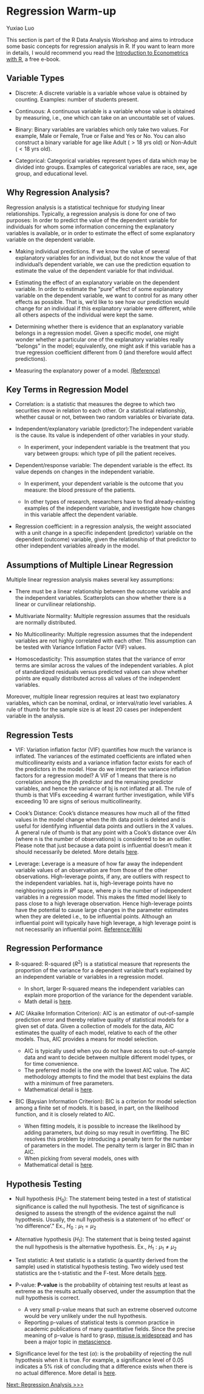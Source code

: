 Regression Warm-up
================
Yuxiao Luo

This section is part of the R Data Analysis Workshop and aims to
introduce some basic concepts for regression analysis in R. If you want
to learn more in details, I would recommend you read the [Introduction
to Econometrics with R](https://www.econometrics-with-r.org/index.html),
a free e-book.

## Variable Types

-   Discrete: A discrete variable is a variable whose value is obtained
    by counting. Examples: number of students present.

-   Continuous: A continuous variable is a variable whose value is
    obtained by measuring, i.e., one which can take on an uncountable
    set of values.

-   Binary: Binary variables are variables which only take two values.
    For example, Male or Female, True or False and Yes or No. You can
    also construct a binary variable for age like Adult ( &gt; 18 yrs
    old) or Non-Adult ( &lt; 18 yrs old).

-   Categorical: Categorical variables represent types of data which may
    be divided into groups. Examples of categorical variables are race,
    sex, age group, and educational level.

## Why Regression Analysis?

Regression analysis is a statistical technique for studying linear
relationships. Typically, a regression analysis is done for one of two
purposes: In order to predict the value of the dependent variable for
individuals for whom some information concerning the explanatory
variables is available, or in order to estimate the effect of some
explanatory variable on the dependent variable.

-   Making individual predictions. If we know the value of several
    explanatory variables for an individual, but do not know the value
    of that individual’s dependent variable, we can use the prediction
    equation to estimate the value of the dependent variable for that
    individual.

-   Estimating the effect of an explanatory variable on the dependent
    variable. In order to estimate the “pure” effect of some explanatory
    variable on the dependent variable, we want to control for as many
    other effects as possible. That is, we’d like to see how our
    prediction would change for an individual if this explanatory
    variable were different, while all others aspects of the individual
    were kept the same.

-   Determining whether there is evidence that an explanatory variable
    belongs in a regression model. Given a specific model, one might
    wonder whether a particular one of the explanatory variables really
    “belongs” in the model; equivalently, one might ask if this variable
    has a true regression coefficient different from 0 (and therefore
    would affect predictions).

-   Measuring the explanatory power of a model.
    [(Reference)](https://www.kellogg.northwestern.edu/faculty/weber/jhu/statistics/regression.htm)

## Key Terms in Regression Model

-   Correlation: is a statistic that measures the degree to which two
    securities move in relation to each other. Or a statistical
    relationship, whether causal or not, between two random variables or
    bivariate data.

-   Independent/explanatory variable (predictor):The independent
    variable is the cause. Its value is independent of other variables
    in your study.

    -   In experiment, your independent variable is the treatment that
        you vary between groups: which type of pill the patient
        receives.

-   Dependent/response variable: The dependent variable is the effect.
    Its value depends on changes in the independent variable.

    -   In experiment, your dependent variable is the outcome that you
        measure: the blood pressure of the patients.

    -   In other types of research, researchers have to find
        already-existing examples of the independent variable, and
        investigate how changes in this variable affect the dependent
        variable.

-   Regression coefficient: in a regression analysis, the weight
    associated with a unit change in a specific independent (predictor)
    variable on the dependent (outcome) variable, given the relationship
    of that predictor to other independent variables already in the
    model.

## Assumptions of Multiple Linear Regression

Multiple linear regression analysis makes several key assumptions:

-   There must be a linear relationship between the outcome variable and
    the independent variables. Scatterplots can show whether there is a
    linear or curvilinear relationship.

-   Multivariate Normality: Multiple regression assumes that the
    residuals are normally distributed.

-   No Multicollinearity: Multiple regression assumes that the
    independent variables are not highly correlated with each other.
    This assumption can be tested with Variance Inflation Factor (VIF)
    values.

-   Homoscedasticity: This assumption states that the variance of error
    terms are similar across the values of the independent variables. A
    plot of standardized residuals versus predicted values can show
    whether points are equally distributed across all values of the
    independent variables.

Moreover, multiple linear regression requires at least two explanatory
variables, which can be nominal, ordinal, or interval/ratio level
variables. A rule of thumb for the sample size is at least 20 cases per
independent variable in the analysis.

## Regression Tests

-   VIF: Variation inflation factor (VIF) quantifies how much the
    variance is inflated. The variances of the estimated coefficients
    are inflated when multicollinearity exists and a variance inflation
    factor exists for each of the predictors in the model. How do we
    interpret the variance inflation factors for a regression model? A
    VIF of 1 means that there is no correlation among the jth predictor
    and the remaining predictor variables, and hence the variance of bj
    is not inflated at all. The rule of thumb is that VIFs exceeding 4
    warrant further investigation, while VIFs exceeding 10 are signs of
    serious multicollinearity.

-   Cook’s Distance: Cook’s distance measures how much all of the fitted
    values in the model change when the ith data point is deleted and is
    useful for identifying influential data points and outliers in the X
    values. A general rule of thumb is that any point with a Cook’s
    distance over 4/n (where n is the number of observations) is
    considered to be an outlier. Please note that just because a data
    point is influential doesn’t mean it should necessarily be deleted.
    More details
    [here](https://www.statology.org/how-to-identify-influential-data-points-using-cooks-distance/).

-   Leverage: Leverage is a measure of how far away the independent
    variable values of an observation are from those of the other
    observations. High-leverage points, if any, are outliers with
    respect to the independent variables. hat is, high-leverage points
    have no neighboring points in *R*<sup>*p*</sup> space, where *p* is
    the number of independent variables in a regression model. This
    makes the fitted model likely to pass close to a high leverage
    observation. Hence high-leverage points have the potential to cause
    large changes in the parameter estimates when they are deleted i.e.,
    to be influential points. Although an influential point will
    typically have high leverage, a high leverage point is not
    necessarily an influential point.
    [Reference:Wiki](https://en.wikipedia.org/wiki/Leverage_(statistics))

## Regression Performance

-   R-squared: R-squared (*R*<sup>2</sup>) is a statistical measure that
    represents the proportion of the variance for a dependent variable
    that’s explained by an independent variable or variables in a
    regression model.

    -   In short, larger R-squared means the independent variables can
        explain more proportion of the variance for the dependent
        variable.
    -   Math detail is
        [here](https://en.wikipedia.org/wiki/Coefficient_of_determination).

-   AIC (Akaike Information Criterion): AIC is an estimator of
    out-of-sample prediction error and thereby relative quality of
    statistical models for a given set of data. Given a collection of
    models for the data, AIC estimates the quality of each model,
    relative to each of the other models. Thus, AIC provides a means for
    model selection.

    -   AIC is typically used when you do not have access to
        out-of-sample data and want to decide between multiple different
        model types, or for time convenience.
    -   The preferred model is the one with the lowest AIC value. The
        AIC methodology attempts to find the model that best explains
        the data with a minimum of free parameters.
    -   Mathematical detail is
        [here](https://en.wikipedia.org/wiki/Akaike_information_criterion).

-   BIC (Baysian Information Criterion): BIC is a criterion for model
    selection among a finite set of models. It is based, in part, on the
    likelihood function, and it is closely related to AIC.

    -   When fitting models, it is possible to increase the likelihood
        by adding parameters, but doing so may result in overfitting.
        The BIC resolves this problem by introducing a penalty term for
        the number of parameters in the model. The penalty term is
        larger in BIC than in AIC.
    -   When picking from several models, ones with
    -   Mathematical detail is
        [here](https://www.immagic.com/eLibrary/ARCHIVES/GENERAL/WIKIPEDI/W120607B.pdf).

## Hypothesis Testing

-   Null hypothesis (*H*<sub>0</sub>): The statement being tested in a
    test of statistical significance is called the null hypothesis. The
    test of significance is designed to assess the strength of the
    evidence against the null hypothesis. Usually, the null hypothesis
    is a statement of ‘no effect’ or ‘no difference’." Ex.,
    *H*<sub>0</sub> : *μ*<sub>1</sub> = *μ*<sub>2</sub>

-   Alternative hypothesis (*H*<sub>1</sub>): The statement that is
    being tested against the null hypothesis is the alternative
    hypothesis. Ex., *H*<sub>1</sub> : *μ*<sub>1</sub> ≠ *μ*<sub>2</sub>

-   Test statistic: A test statistic is a statistic (a quantity derived
    from the sample) used in statistical hypothesis testing. Two widely
    used test statistics are the t-statistic and the F-test. More
    details [here](https://en.wikipedia.org/wiki/Test_statistic).

-   P-value: **P-value** is the probability of obtaining test results at
    least as extreme as the results actually observed, under the
    assumption that the null hypothesis is correct.

    -   A very small p-value means that such an extreme observed outcome
        would be very unlikely under the null hypothesis.
    -   Reporting p-values of statistical tests is common practice in
        academic publications of many quantitative fields. Since the
        precise meaning of p-value is hard to grasp, [misuse is
        widespread](https://en.wikipedia.org/wiki/Misuse_of_p-values)
        and has been a major topic in
        [metascience](https://en.wikipedia.org/wiki/Metascience).

-   Significance level for the test (*α*): is the probability of
    rejecting the null hypothesis when it is true. For example, a
    significance level of 0.05 indicates a 5% risk of concluding that a
    difference exists when there is no actual difference. More detail is
    [here](https://blog.minitab.com/en/adventures-in-statistics-2/understanding-hypothesis-tests-significance-levels-alpha-and-p-values-in-statistics).

[Next: Regression Analysis
&gt;&gt;&gt;](https://github.com/YuxiaoLuo/r_analysis_dri_2022/blob/main/regression_analysis.md)
